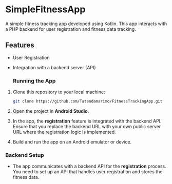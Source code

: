 # SimpleFitnessApp
A simple fitness tracking app developed using Kotlin. This app interacts with a PHP backend for user registration and fitness data tracking.

## Features
- User Registration
- Integration with a backend server (API)

  ### Running the App

1. Clone this repository to your local machine:

    ```bash
    git clone https://github.com/Tatendamarimo/FitnessTrackingApp.git
    ```
    
2. Open the project in **Android Studio**.

3. In the app, the **registration** feature is integrated with the backend API. Ensure that you replace the backend URL with your own public server URL where the registration logic is implemented.

4. Build and run the app on an Android emulator or device.

### Backend Setup 
- The app communicates with a backend API for the **registration** process. You need to set up an API that handles user registration and stores the fitness data.

